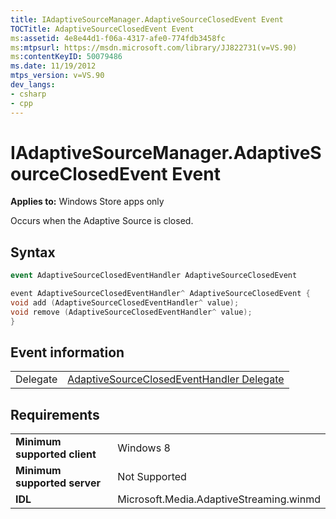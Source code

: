 ```yaml
---
title: IAdaptiveSourceManager.AdaptiveSourceClosedEvent Event
TOCTitle: AdaptiveSourceClosedEvent Event
ms:assetid: 4e8e44d1-f06a-4317-afe0-774fdb3458fc
ms:mtpsurl: https://msdn.microsoft.com/library/JJ822731(v=VS.90)
ms:contentKeyID: 50079486
ms.date: 11/19/2012
mtps_version: v=VS.90
dev_langs:
- csharp
- cpp
---
```


# IAdaptiveSourceManager.AdaptiveSourceClosedEvent Event

**Applies to:** Windows Store apps only

Occurs when the Adaptive Source is closed.

## Syntax

```csharp
event AdaptiveSourceClosedEventHandler AdaptiveSourceClosedEvent
```

```cpp
event AdaptiveSourceClosedEventHandler^ AdaptiveSourceClosedEvent {
void add (AdaptiveSourceClosedEventHandler^ value);
void remove (AdaptiveSourceClosedEventHandler^ value);
}
```

## Event information

|||
|--- |--- |
|Delegate|[AdaptiveSourceClosedEventHandler Delegate](adaptivesourceclosedeventhandler-delegate.md)|


## Requirements

|||
|--- |--- |
|**Minimum supported client**|Windows 8|
|**Minimum supported server**|Not Supported|
|**IDL**|Microsoft.Media.AdaptiveStreaming.winmd|


